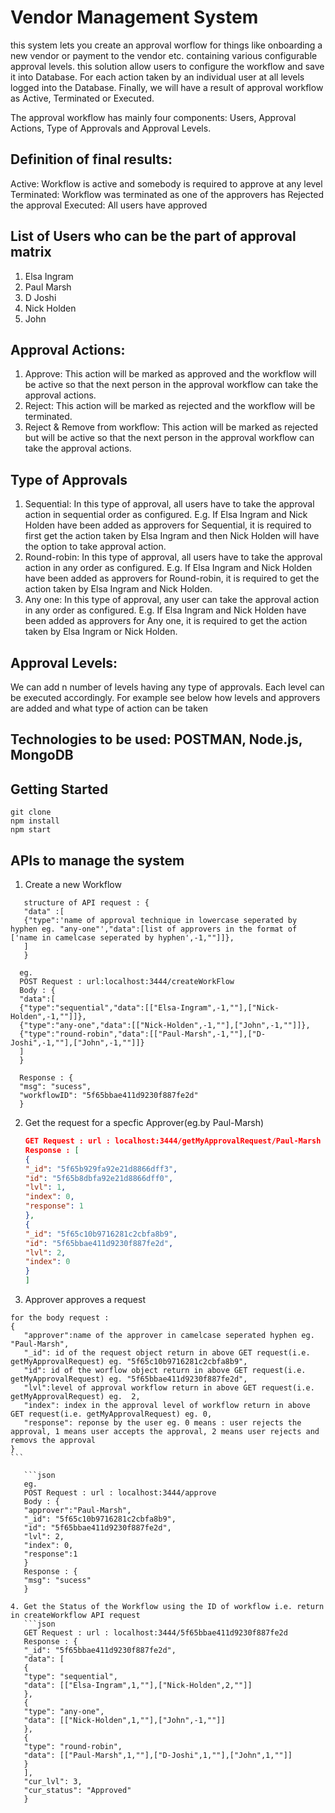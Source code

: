 # Vendor Management System
this system lets you create an approval worflow for things like onboarding a new vendor or payment to the vendor etc. containing various configurable approval levels. 
this solution allow users to configure the workflow and save it into Database. For each action taken by an individual user at all levels logged into the
Database. Finally, we will have a result of approval workflow as Active, Terminated or Executed.

The approval workflow has mainly four components: Users, Approval Actions, Type of Approvals and Approval Levels.

## Definition of final results:
Active: Workflow is active and somebody is required to approve at any level
Terminated: Workflow was terminated as one of the approvers has Rejected the approval
Executed: All users have approved

## List of Users who can be the part of approval matrix
1. Elsa Ingram
2. Paul Marsh
3. D Joshi
4. Nick Holden
5. John

## Approval Actions:
1. Approve: This action will be marked as approved and the workflow will be active so that
the next person in the approval workflow can take the approval actions.
2. Reject: This action will be marked as rejected and the workflow will be terminated.
3. Reject & Remove from workflow: This action will be marked as rejected but will be active
so that the next person in the approval workflow can take the approval actions.

## Type of Approvals
1. Sequential: In this type of approval, all users have to take the approval action in
sequential order as configured. E.g. If Elsa Ingram and Nick Holden have been added
as approvers for Sequential, it is required to first get the action taken by Elsa Ingram and
then Nick Holden will have the option to take approval action.
2. Round-robin: In this type of approval, all users have to take the approval action in any
order as configured. E.g. If Elsa Ingram and Nick Holden have been added as
approvers for Round-robin, it is required to get the action taken by Elsa Ingram and Nick
Holden.
3. Any one: In this type of approval, any user can take the approval action in any order as
configured. E.g. If Elsa Ingram and Nick Holden have been added as approvers for Any
one, it is required to get the action taken by Elsa Ingram or Nick Holden.

## Approval Levels:
We can add n number of levels having any type of approvals. Each level can
be executed accordingly. For example see below how levels and approvers are added and what
type of action can be taken

## Technologies to be used: POSTMAN, Node.js, MongoDB

## Getting Started
```
git clone
npm install
npm start
```

## APIs to manage the system 
1. Create a new Workflow
```
   structure of API request : {
   "data" :[
   {"type":'name of approval technique in lowercase seperated by hyphen eg. "any-one"',"data":[list of approvers in the format of ['name in camelcase seperated by hyphen',-1,""]]},
   ]
   }
 ```
 ```
   eg.
   POST Request : url:localhost:3444/createWorkFlow
   Body : {
   "data":[
   {"type":"sequential","data":[["Elsa-Ingram",-1,""],["Nick-Holden",-1,""]]},
   {"type":"any-one","data":[["Nick-Holden",-1,""],["John",-1,""]]},
   {"type":"round-robin","data":[["Paul-Marsh",-1,""],["D-Joshi",-1,""],["John",-1,""]]}
   ]
   }

   Response : {
   "msg": "sucess",
   "workflowID": "5f65bbae411d9230f887fe2d"
   }
 ```
2. Get the request for a specfic Approver(eg.by Paul-Marsh)
   ```json
   GET Request : url : localhost:3444/getMyApprovalRequest/Paul-Marsh
   Response : [
   {
   "_id": "5f65b929fa92e21d8866dff3",
   "id": "5f65b8dbfa92e21d8866dff0",
   "lvl": 1,
   "index": 0,
   "response": 1
   },
   {
   "_id": "5f65c10b9716281c2cbfa8b9",
   "id": "5f65bbae411d9230f887fe2d",
   "lvl": 2,
   "index": 0
   }
   ]
3. Approver approves a request

````
for the body request : 
{
   "approver":name of the approver in camelcase seperated hyphen eg. "Paul-Marsh",
   "_id": id of the request object return in above GET request(i.e. getMyApprovalRequest) eg. "5f65c10b9716281c2cbfa8b9",
   "id": id of the worflow object return in above GET request(i.e. getMyApprovalRequest) eg. "5f65bbae411d9230f887fe2d",
   "lvl":level of approval workflow return in above GET request(i.e. getMyApprovalRequest) eg.  2,
   "index": index in the approval level of workflow return in above GET request(i.e. getMyApprovalRequest) eg. 0,
   "response": reponse by the user eg. 0 means : user rejects the approval, 1 means user accepts the approval, 2 means user rejects and removs the approval
}
```

   ```json
   eg. 
   POST Request : url : localhost:3444/approve
   Body : {
   "approver":"Paul-Marsh",
   "_id": "5f65c10b9716281c2cbfa8b9",
   "id": "5f65bbae411d9230f887fe2d",
   "lvl": 2,
   "index": 0,
   "response":1
   }
   Response : {
   "msg": "sucess"
   }

4. Get the Status of the Workflow using the ID of workflow i.e. return in createWorkflow API request
   ```json
   GET Request : url : localhost:3444/5f65bbae411d9230f887fe2d
   Response : {
   "_id": "5f65bbae411d9230f887fe2d",
   "data": [
   {
   "type": "sequential",
   "data": [["Elsa-Ingram",1,""],["Nick-Holden",2,""]]
   },
   {
   "type": "any-one",
   "data": [["Nick-Holden",1,""],["John",-1,""]]
   },
   {
   "type": "round-robin",
   "data": [["Paul-Marsh",1,""],["D-Joshi",1,""],["John",1,""]]
   }
   ],
   "cur_lvl": 3,
   "cur_status": "Approved"
   }
